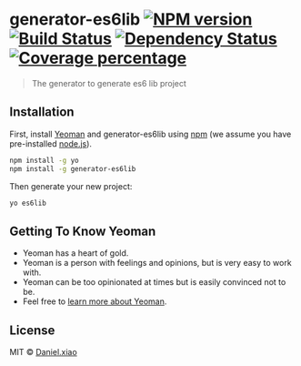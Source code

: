 # generator-es6lib [![NPM version][npm-image]][npm-url] [![Build Status][travis-image]][travis-url] [![Dependency Status][daviddm-image]][daviddm-url] [![Coverage percentage][coveralls-image]][coveralls-url]
> The generator to generate es6 lib project

## Installation

First, install [Yeoman](http://yeoman.io) and generator-es6lib using [npm](https://www.npmjs.com/) (we assume you have pre-installed [node.js](https://nodejs.org/)).

```bash
npm install -g yo
npm install -g generator-es6lib
```

Then generate your new project:

```bash
yo es6lib
```

## Getting To Know Yeoman

 * Yeoman has a heart of gold.
 * Yeoman is a person with feelings and opinions, but is very easy to work with.
 * Yeoman can be too opinionated at times but is easily convinced not to be.
 * Feel free to [learn more about Yeoman](http://yeoman.io/).

## License

MIT © [Daniel.xiao](http://yeoman.io)


[npm-image]: https://badge.fury.io/js/generator-es6lib.svg
[npm-url]: https://npmjs.org/package/generator-es6lib
[travis-image]: https://travis-ci.org//generator-es6lib.svg?branch=master
[travis-url]: https://travis-ci.org//generator-es6lib
[daviddm-image]: https://david-dm.org//generator-es6lib.svg?theme=shields.io
[daviddm-url]: https://david-dm.org//generator-es6lib
[coveralls-image]: https://coveralls.io/repos//generator-es6lib/badge.svg
[coveralls-url]: https://coveralls.io/r//generator-es6lib
